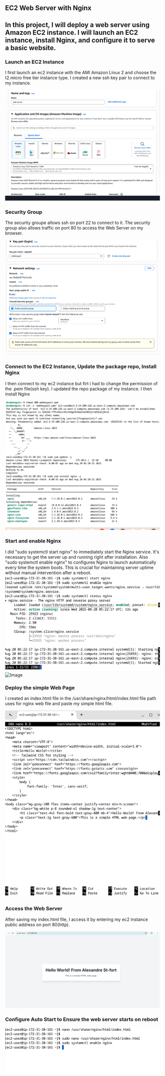 ## EC2 Web Server with Nginx
## In this project, I will deploy a web server using Amazon EC2 instance. I will launch an EC2 instance, install Nginx, and configure it to serve a basic website.

### Launch an EC2 Instance
I first launch an ec2 instance with the AMI Amazon Linux 2 and choose the t2.micro free tier instance type. I created a new ssh key pair to connect to my instance.


![Image](https://github.com/dev126712/Ec2-web-server/blob/639c60921edb196a8867d34e516df3bd8a81046b/ec2.png)

### Security Group
The security groupe allows ssh on port 22 to connect to it.
The security group also allows traffic on port 80 to access the Web Server on my browser.


![Image](https://github.com/dev126712/Ec2-web-server/blob/639c60921edb196a8867d34e516df3bd8a81046b/securityGroup.png)

### Connect to the EC2 Instance, Update the package repo, Install Nginx
I then connect to my ec2 instance but firt i had to change the permission of the .pem file(ssh key).
I updated the repo package of my instance.
I then install Nginx

![Image](https://github.com/dev126712/Ec2-web-server/blob/639c60921edb196a8867d34e516df3bd8a81046b/ec2Config.png)

### Start and enable Nginx
I did "sudo systemctl start nginx" to immediately start the Nginx service. It's necessary to get the server up and running right after installation.
Also "sudo systemctl enable nginx" to configures Nginx to launch automatically every time the system boots. This is crucial for maintaining server uptime without manual intervention after a reboot.
![Image](https://github.com/dev126712/Ec2-web-server/blob/639c60921edb196a8867d34e516df3bd8a81046b/nginx.png)
![Image]()

### Deploy the simple Web Page
I created an index.html file in the /usr/share/nginx/html/index.html file path uses for nginx web file and paste my simple html file.

![Image](https://github.com/dev126712/Ec2-web-server/blob/639c60921edb196a8867d34e516df3bd8a81046b/webpage.png)

### Access the Web Server
After saving my index.html file, I access it by entering my ec2 instance public address on port 80(http).

![Image](https://github.com/dev126712/Ec2-web-server/blob/639c60921edb196a8867d34e516df3bd8a81046b/webpage1.png)

### Configure Auto Start to Ensure the web server starts on reboot
![Image](https://github.com/dev126712/Ec2-web-server/blob/639c60921edb196a8867d34e516df3bd8a81046b/nginx2.png)
